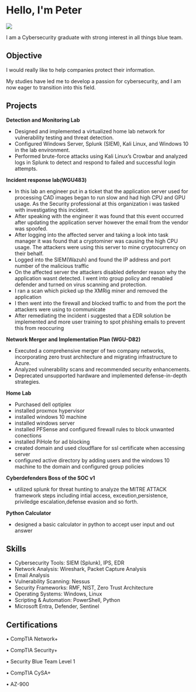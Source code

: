 # Hello, I'm Peter 
<a href="https://linkedin.com/in/peter-w90"><img src="https://img.shields.io/badge/-LinkedIn-0072b1?&style=for-the-badge&logo=linkedin&logoColor=white" /></a>

I am a Cybersecurity graduate with strong interest in all things blue team.

## Objective
I would really like to help companies protect their information.

My studies have led me to develop a passion for cybersecurity, and I am now eager to transition into this field.

## Projects
**Detection and Monitoring Lab**

* 	Designed and implemented a virtualized home lab network for vulnerability testing and threat detection.
* Configured Windows Server, Splunk (SIEM), Kali Linux, and Windows 10 in the lab environment.
* Performed brute-force attacks using Kali Linux’s Crowbar and analyzed logs in Splunk to detect and respond to failed and successful login attempts.

**Incident response lab(WGU483)**

* In this lab an engineer put in a ticket that the application server used for processing CAD images began to run slow and had high CPU and GPU usage. As the Security professional at this organization i was tasked with investigating this incident.
* After speaking with the engineer it was found that this event occurred after updating the application server however the email from the vendor was spoofed.
* After logging into the affected server and taking a look into task manager it was found that a cryptominer was causing the high CPU usage. The attackers were using this server to mine cryptocurrency on their behalf.
* Logged into the SIEM(Wazuh) and found the IP address and port number of the malicious traffic
* On the affected server the attackers disabled defender reason why the application wasnt detected. I went into group policy and renabled defender and turned on virus scanning and protection.
* I ran a scan which picked up the XMRig miner and removed the application
* I then went into the firewall and blocked traffic to and from the port the attackers were using to communicate
* After remediating the incident i suggested that a EDR solution be implemented  and more user training to spot phishing emails to prevent this from reoccuring 


**Network Merger and Implementation Plan (WGU-D82)**
*	Executed a comprehensive merger of two company networks, incorporating zero trust architecture and migrating infrastructure to Azure.
*	Analyzed vulnerability scans and recommended security enhancements.
*	Deprecated unsupported hardware and implemented defense-in-depth strategies.


**Home Lab**
* Purchased dell optiplex 
* installed proxmox hypervisor
* installed windows 10 machine
* installed windows server 
* installed PFSense and configured firewall rules to block unwanted conections
* installed PiHole for ad blocking
* created domain and used cloudflare for ssl certificate when accessing server
* configured active directory by adding users and the windows 10 machine to the domain and configured group policies

**Cyberdefenders Boss of the SOC v1**
  * utilized splunk for threat hunting to analyze the MITRE ATTACK framework steps including intial access, exceution,persistence, priviledge escalation,defense evasion and so forth.
 
**Python Calculator**
* designed a basic calculator in python to accept user input and out answer 




## Skills

* Cybersecurity Tools: SIEM (Splunk), IPS, EDR
* Network Analysis: Wireshark, Packet Capture Analysis
* Email Analysis 
* Vulnerability Scanning: Nessus
* Security Frameworks: RMF, NIST, Zero Trust Architecture
* Operating Systems: Windows, Linux
* Scripting & Automation: PowerShell, Python
* Microsoft Entra, Defender, Sentinel 


## Certifications
•	CompTIA Network+

•	CompTIA Security+

•	Security Blue Team Level 1

•	CompTIA CySA+

•	AZ-900



